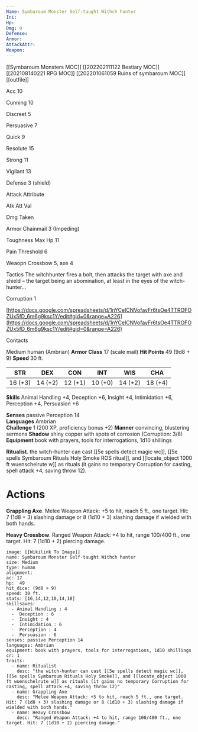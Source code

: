 ```yaml
---
Name: Symbaroum Monster Self-taught Withch hunter
Ini: 
Hp: 
Dmg: 0
Defense: 
Armor: 
AttackAttr: 
Weapon: 
---
```

[[Symbaroum Monsters MOC]]
[[202202111122 Bestiary MOC]]
[[202108140221 RPG MOC]]
[[202201061059 Ruins of symbaroum MOC]]
[[outfile]]

Acc 10

Cunning 10

Discreet 5

Persuasive 7

Quick 9

Resolute 15

Strong 11

Vigilant 13

Defense 3 (shield)

Attack Attribute

Atk Att Val

Dmg Taken

Armor Chainmail 3 (Impeding)

Toughness Max Hp 11

Pain Threshold 6

Weaopn Crossbow 5, axe 4

Tactics The witchhunter fires a bolt, then attacks the target with axe and shield – the target being an abomination, at least in the eyes of the witch- hunter...

Corruption 1

[https://docs.google.com/spreadsheets/d/1nYCeICNVofayFr6tsOe4TTROFOZUx5fD_6m6g9ksc1Y/edit#gid=0&range=A226](https://docs.google.com/spreadsheets/d/1nYCeICNVofayFr6tsOe4TTROFOZUx5fD_6m6g9ksc1Y/edit#gid=0&range=A226)

Contacts


Medium human (Ambrian)
**Armor Class** 17 (scale mail)
**Hit Points** 49 (9d8 + 9) 
**Speed** 30 ft.

| STR     | DEX     | CON     | INT     | WIS     | CHA     |
| ------- | ------- | ------- | ------- | ------- | ------- |
| 16 (+3) | 14 (+2) | 12 (+1) | 10 (+0) | 14 (+2) | 18 (+4) |

**Skills** Animal Handling +4, Deception +6, Insight +4, Intimidation +6, Perception +4, Persuasion +6

**Senses** passive Perception 14  
**Languages** Ambrian  
**Challenge** 1 (200 XP, proficiency bonus +2) 
**Manner** convincing, blustering sermons 
**Shadow** shiny copper with spots of corrosion (Corruption: 3/8)  
**Equipment** book with prayers, tools for interrogations, 1d10 shillings

**Ritualist**. the witch-hunter can cast [[5e spells detect magic wc]], 
[[5e spells Symbaroum Rituals Holy Smoke ROS ritual]], and 
[[locate_object 1000 ft wuenschelrute w]] as rituals (it gains no temporary Corruption for casting, spell attack +4, saving throw 12).

# Actions

**Grappling Axe**. Melee Weapon Attack: +5 to hit, reach 5 ft., one target. Hit: 7 (1d8 + 3) slashing damage or 8 (1d10 + 3) slashing damage if wielded with both hands.

**Heavy Crossbow**. Ranged Weapon Attack: +4 to hit, range 100/400 ft., one target. Hit: 7 (1d10 + 2) piercing damage.

```statblock
image: [[Wikilink To Image]]
name: Symbaroum Monster Self-taught Withch hunter
size: Medium
type: human
alignment:
ac: 17
hp:  49
hit_dice: (9d8 + 9)
speed: 30 ft.
stats: [16,14,12,10,14,18]
skillsaves:
  - Animal Handling : 4
  -  Deception : 6
  -  Insight : 4
  -  Intimidation : 6
  -  Perception : 4
  -  Persuasion : 6
senses: passive Perception 14
languages: Ambrian
equipment: book with prayers, tools for interrogations, 1d10 shillings
cr: 1
traits:
  - name: Ritualist
    desc: "the witch-hunter can cast [[5e spells detect magic wc]], [[5e spells Symbaroum Rituals Holy Smoke]], and [[locate_object 1000 ft wuenschelrute w]] as rituals (it gains no temporary Corruption for casting, spell attack +4, saving throw 12)"
  - name: Grappling Axe
    desc: "Melee Weapon Attack: +5 to hit, reach 5 ft., one target. Hit: 7 (1d8 + 3) slashing damage or 8 (1d10 + 3) slashing damage if wielded with both hands."
  - name: Heavy Crossbow
    desc: "Ranged Weapon Attack: +4 to hit, range 100/400 ft., one target. Hit: 7 (1d10 + 2) piercing damage."
```